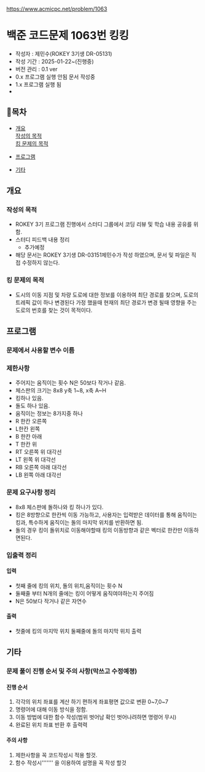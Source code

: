 https://www.acmicpc.net/problem/1063
# 백준 코드문제 1063번 킹킹

- 작성자 : 제민수(ROKEY 3기생 DR-05131)
- 작성 기간 : 2025-01-22~(진행중)
- 버전 관리 : 0.1 ver
- 0.x 프로그램 실행 안됨 문서 작성중
- 1.x 프로그램 실행 됨
- 
## 📜목차

- [개요](#개요)   
 [작성의 목적](#작성의-목적)  
 [킹 문제의 목적](#킹-문제의-목적)  

- [프로그램](#프로그램)

- [기타](#기타)   


## 개요
 ### 작성의 목적
- ROKEY 3기 프로그램 진행에서 스터디 그룹에서 코딩 리뷰 및 학습 내용 공유를 위함.
- 스터디 피드백 내용 정리
  - 추가예정
- 해당 문서는 ROKEY 3기생 DR-03151제민수가 작성 하였으며, 문서 및 파일은 직접 수정하지 않는다.

 ### 킹 문제의 목적
- 도시의 이동 지점 및 차량 도로에 대한 정보를 이용하여 최단 경로를 찾으며, 도로의 트레픽 값이 하나 변경된다 가정 했을때 현재의 최단 경로가 변경 될때 영향을 주는 도로의 번호를 찾는 것이 목적이다.

## 프로그램

### 문제에서 사용할 변수 이름

### 제한사항
- 주어지는 움직이는 횟수 N은 50보다 작거나 같음.
- 체스판의 크기는 8x8 y축 1~8, x축 A~H
- 킹하나 있음.
- 돌도 하나 있음.
- 움직이는 정보는 8가지중 하나
 - R 한칸 오른쪽
 - L한칸 왼쪽
 - B 한칸 아래
 - T 한칸 위
 - RT 오른쪽 위 대각선
 - LT 왼쪽 위 대각선
 - RB 오른쪽 아래 대각선
 - LB 왼쪽 아래 대각선


### 문제 요구사항 정리
- 8x8 체스판에 돌하나와 킹 하나가 있다.
- 킹은 8방향으로 한칸씩 이동 가능하고, 사용자는 입력받은 데이터를 통해 움직이는 킹과, 특수하게 움직이는 돌의 마지막 위치를 반환하면 됨.
- 돌의 경우 킹이 돌위치로 이동해야할때 킹의 이동방향과 같은 벡터로 한칸만 이동하면된다.
 
 ### 입출력 정리
 #### 입력
 - 첫째 줄에 킹의 위치, 돌의 위치,움직이는 횟수 N
 - 둘째줄 부터 N개의 줄에는 킹이 어떻게 움직여야하는지 주어짐
 - N은 50보다 작거나 같은 자연수 
 #### 출력
 - 첫줄에 킹의 마지막 위치 둘째줄에 돌의 마지막 위치 출력

## 기타

### 문제 풀이 진행 순서 및 주의 사항(막쓰고 수정예졍)
 #### 진행 순서
 1. 각각의 위치 좌표를 계산 하기 편하게 좌표평면 값으로 변환 0~7,0~7
 2. 명령어에 대해 이동 방식을 정함.
 3. 이동 방법에 대한 함수 작성(범위 벗어남 확인 벗어나려하면 명령어 무시)
 4. 완료된 위치 좌표 반환 후 출력력

 #### 주의 사항
 1.  제한사항을 꼭 코드작성시 적용 할것. 
 2. 함수 작성시''''''' 을 이용하여 설명을 꼭 작성 할것

